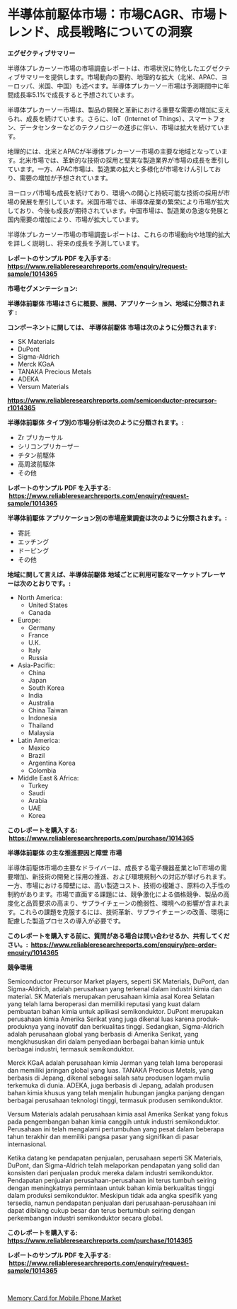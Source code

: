 <p><h1>半導体前駆体市場：市場CAGR、市場トレンド、成長戦略についての洞察</h1></p><p><strong>エグゼクティブサマリー</strong></p>
<p><p>半導体プレカーソー市場の市場調査レポートは、市場状況に特化したエグゼクティブサマリーを提供します。市場動向の要約、地理的な拡大（北米、APAC、ヨーロッパ、米国、中国）も述べます。半導体プレカーソー市場は予測期間中に年間成長率5.1%で成長すると予想されています。</p><p>半導体プレカーソー市場は、製品の開発と革新における重要な需要の増加に支えられ、成長を続けています。さらに、IoT（Internet of Things）、スマートフォン、データセンターなどのテクノロジーの進歩に伴い、市場は拡大を続けています。 </p><p>地理的には、北米とAPACが半導体プレカーソー市場の主要な地域となっています。北米市場では、革新的な技術の採用と堅実な製造業界が市場の成長を牽引しています。一方、APAC市場は、製造業の拡大と多様化が市場をけん引しており、需要の増加が予想されています。</p><p>ヨーロッパ市場も成長を続けており、環境への関心と持続可能な技術の採用が市場の発展を牽引しています。米国市場では、半導体産業の繁栄により市場が拡大しており、今後も成長が期待されています。中国市場は、製造業の急速な発展と国内需要の増加により、市場が拡大しています。</p><p>半導体プレカーソー市場の市場調査レポートは、これらの市場動向や地理的拡大を詳しく説明し、将来の成長を予測しています。</p></p>
<p><strong>レポートのサンプル PDF を入手する: <a href="https://www.reliableresearchreports.com/enquiry/request-sample/1014365">https://www.reliableresearchreports.com/enquiry/request-sample/1014365</a></strong></p>
<p><strong>市場セグメンテーション:</strong></p>
<p><strong> 半導体前駆体 市場はさらに概要、展開、アプリケーション、地域に分類されます :</strong></p>
<p><strong>コンポーネントに関しては、 半導体前駆体 市場は次のように分類されます: &nbsp;</strong></p>
<p><ul><li>SK Materials</li><li>DuPont</li><li>Sigma-Aldrich</li><li>Merck KGaA</li><li>TANAKA Precious Metals</li><li>ADEKA</li><li>Versum Materials</li></ul></p>
<p><strong><a href="https://www.reliableresearchreports.com/semiconductor-precursor-r1014365">https://www.reliableresearchreports.com/semiconductor-precursor-r1014365</a></strong></p>
<p><strong> 半導体前駆体 タイプ別の市場分析は次のように分類されます。:</strong></p>
<p><ul><li>Zr プリカーサル</li><li>シリコンプリカーザー</li><li>チタン前駆体</li><li>高周波前駆体</li><li>その他</li></ul></p>
<p><strong>レポートのサンプル PDF を入手する: &nbsp;<a href="https://www.reliableresearchreports.com/enquiry/request-sample/1014365">https://www.reliableresearchreports.com/enquiry/request-sample/1014365</a></strong></p>
<p><strong> 半導体前駆体 アプリケーション別の市場産業調査は次のように分類されます。:</strong></p>
<p><ul><li>寄託</li><li>エッチング</li><li>ドーピング</li><li>その他</li></ul></p>
<p><strong>地域に関して言えば、半導体前駆体 地域ごとに利用可能なマーケットプレーヤーは次のとおりです。:</strong></p>
<p><ul>
    <li>
        North America:
        <ul>
            <li>United States</li>
            <li>Canada</li>
        </ul>
    </li>
    <li>
        Europe:
        <ul>
            <li>Germany</li>
            <li>France</li>
            <li>U.K.</li>
            <li>Italy</li>
            <li>Russia</li>
        </ul>
    </li>
    <li>
        Asia-Pacific:
        <ul>
            <li>China</li>
            <li>Japan</li>
            <li>South Korea</li>
            <li>India</li>
            <li>Australia</li>
            <li>China Taiwan</li>
            <li>Indonesia</li>
            <li>Thailand</li>
            <li>Malaysia</li>
        </ul>
    </li>
    <li>
        Latin America:
        <ul>
            <li>Mexico</li>
            <li>Brazil</li>
            <li>Argentina Korea</li>
            <li>Colombia</li>
        </ul>
    </li>
    <li>
        Middle East & Africa:
        <ul>
            <li>Turkey</li>
            <li>Saudi</li>
            <li>Arabia</li>
            <li>UAE</li>
            <li>Korea</li>
        </ul>
    </li>
    </ul></p>
<p><strong>このレポートを購入する: &nbsp;<a href="https://www.reliableresearchreports.com/purchase/1014365">https://www.reliableresearchreports.com/purchase/1014365</a></strong></p>
<p><strong>半導体前駆体 の主な推進要因と障壁 市場</strong></p>
<p><p>半導体前駆体市場の主要なドライバーは、成長する電子機器産業とIoT市場の需要増加、新技術の開発と採用の推進、および環境規制への対応が挙げられます。一方、市場における障壁には、高い製造コスト、技術の複雑さ、原料の入手性の制約があります。市場で直面する課題には、競争激化による価格競争、製品の高度化と品質要求の高まり、サプライチェーンの脆弱性、環境への影響が含まれます。これらの課題を克服するには、技術革新、サプライチェーンの改善、環境に配慮した製造プロセスの導入が必要です。</p></p>
<p><strong>このレポートを購入する前に、質問がある場合は問い合わせるか、共有してください。:&nbsp; <a href="https://www.reliableresearchreports.com/enquiry/pre-order-enquiry/1014365">https://www.reliableresearchreports.com/enquiry/pre-order-enquiry/1014365</a></strong></p>
<p><strong>競争環境</strong></p>
<p><p>Semiconductor Precursor Market players, seperti SK Materials, DuPont, dan Sigma-Aldrich, adalah perusahaan yang terkenal dalam industri kimia dan material. SK Materials merupakan perusahaan kimia asal Korea Selatan yang telah lama beroperasi dan memiliki reputasi yang kuat dalam pembuatan bahan kimia untuk aplikasi semikonduktor. DuPont merupakan perusahaan kimia Amerika Serikat yang juga dikenal luas karena produk-produknya yang inovatif dan berkualitas tinggi. Sedangkan, Sigma-Aldrich adalah perusahaan global yang berbasis di Amerika Serikat, yang mengkhususkan diri dalam penyediaan berbagai bahan kimia untuk berbagai industri, termasuk semikonduktor.</p><p>Merck KGaA adalah perusahaan kimia Jerman yang telah lama beroperasi dan memiliki jaringan global yang luas. TANAKA Precious Metals, yang berbasis di Jepang, dikenal sebagai salah satu produsen logam mulia terkemuka di dunia. ADEKA, juga berbasis di Jepang, adalah produsen bahan kimia khusus yang telah menjalin hubungan jangka panjang dengan berbagai perusahaan teknologi tinggi, termasuk produsen semikonduktor.</p><p>Versum Materials adalah perusahaan kimia asal Amerika Serikat yang fokus pada pengembangan bahan kimia canggih untuk industri semikonduktor. Perusahaan ini telah mengalami pertumbuhan yang pesat dalam beberapa tahun terakhir dan memiliki pangsa pasar yang signifikan di pasar internasional.</p><p>Ketika datang ke pendapatan penjualan, perusahaan seperti SK Materials, DuPont, dan Sigma-Aldrich telah melaporkan pendapatan yang solid dan konsisten dari penjualan produk mereka dalam industri semikonduktor. Pendapatan penjualan perusahaan-perusahaan ini terus tumbuh seiring dengan meningkatnya permintaan untuk bahan kimia berkualitas tinggi dalam produksi semikonduktor. Meskipun tidak ada angka spesifik yang tersedia, namun pendapatan penjualan dari perusahaan-perusahaan ini dapat dibilang cukup besar dan terus bertumbuh seiring dengan perkembangan industri semikonduktor secara global.</p></p>
<p><strong>このレポートを購入する: &nbsp; <a href="https://www.reliableresearchreports.com/purchase/1014365">https://www.reliableresearchreports.com/purchase/1014365</a></strong></p>
<p><strong>レポートのサンプル PDF を入手する: &nbsp;<a href="https://www.reliableresearchreports.com/enquiry/request-sample/1014365">https://www.reliableresearchreports.com/enquiry/request-sample/1014365</a></strong><strong></strong></p>
<p>&nbsp;</p>
<p><p><a href="https://cautious-neon-760.notion.site/Memory-Card-for-Mobile-Phone-Market-Trends-Forecast-and-Competitive-Analysis-to-2031-f9a4aa385f9c4bde835c65cda03f267c">Memory Card for Mobile Phone Market</a></p></p>